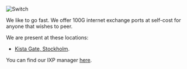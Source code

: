 ![Switch](https://user-images.githubusercontent.com/149442/127568538-558bc9fa-3180-4bbb-8637-c514df976ffe.png)

We like to go fast. We offer 100G internet exchange ports at self-cost for anyone that wishes to peer.

We are present at these locations:

 - [Kista Gate, Stockholm](https://www.peeringdb.com/fac/5544).

You can find our IXP manager [here](https://manager.sonix.network/).
